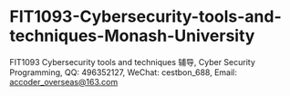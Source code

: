 # FIT1093-Cybersecurity-tools-and-techniques-Monash-University
FIT1093 Cybersecurity tools and techniques 辅导, Cyber Security Programming, QQ: 496352127, WeChat: cestbon_688, Email: accoder_overseas@163.com
